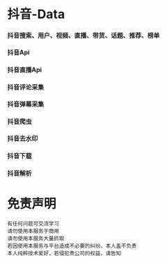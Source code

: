 # 抖音-Data
#### 抖音搜索、用户、视频、直播、带货、话题、推荐、榜单  
#### 抖音Api  
#### 抖音直播Api  
#### 抖音评论采集  
#### 抖音弹幕采集  
#### 抖音爬虫  
#### 抖音去水印  
#### 抖音下载  
#### 抖音解析

#  免责声明
```
有任何问题可交流学习  
请勿使用本服务于商用  
请勿使用本服务大量抓取  
若因使用本服务与平台造成不必要的纠纷，本人盖不负责  
本人纯粹技术爱好，若侵犯贵公司的权益，请告知  
```
